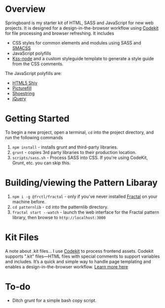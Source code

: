 
# Overview

Springboard is my starter kit of HTML, SASS and JavaScript for new web projects. It is designed for a design-in-the-browser workflow using [Codekit](https://incident57.com/codekit/) for file processing and browser refreshing. It includes

- CSS styles for common elements and modules using SASS and [SMACSS](https://smacss.com/)
- JavaScript polyfills 
- [Kss-node](https://github.com/kss-node/kss-node) and a custom styleguide template to generate a style guide from the CSS comments.

The JavaScript polyfills are:

- [HTML5 Shiv](https://github.com/aFarkas/html5shiv)
- [Picturefill](https://github.com/scottjehl/picturefill)
- [Shoestring](https://github.com/filamentgroup/shoestring)
- [jQuery](https://github.com/jquery/jquery)

# Getting Started

To begin a new project, open a terminal, `cd` into the project directory, and run the following commands

1. `npm install` - installs grunt and third-party libraries.
2. `grunt` - copies 3rd party libraries to their production location.
3. `scripts/sass.sh` - Process SASS into CSS. If you're using CodeKit, Grunt, etc. you can skip this.

# Building/viewing the Pattern Libaray

1. `npm i -g @frctl/fractal` - only if you've never installed [Fractal](https://github.com/frctl/fractal) on your machine before.
2. `cd patternlib` - cd into the patternlib directory.
3. `fractal start --watch` - launch the web interface for the Fractal pattern library, then browse to `http://localhost:3000`

# Kit Files

A note about .kit files… I use [Codekit](https://incident57.com/codekit/) to process frontend assets. Codekit supports ".kit" files—HTML files with special comments to support variables and includes. It’s a quick and simple way to handle page templating and enables a design-in-the-browser workflow. [Learn more here](https://incident57.com/codekit/help.html#kit)

# To-do 

- Ditch grunt for a simple bash copy script.
